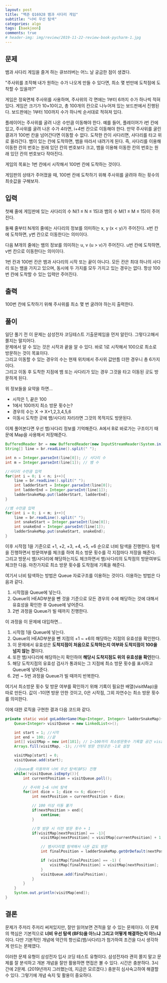 ```yaml
---
layout: post  
title: "백준 Q16928 뱀과 사다리 게임"  
subtitle: "너비 우선 탐색"  
categories: algo  
tags: [baekjoon]   
comments: true  
# header-img: img/review/2019-11-22-review-book-pycharm-1.jpg  
---
```

    
## 문제
뱀과 사다리 게임을 즐겨 하는 큐브러버는 어느 날 궁금한 점이 생겼다.

"주사위를 조작해 내가 원하는 수가 나오게 만들 수 있다면, 최소 몇 번만에 도착점에 도착할 수 있을까?"  

게임은 정육면체 주사위를 사용하며, 주사위의 각 면에는 1부터 6까지 수가 하나씩 적혀있다. 게임은 크기가 10×10이고, 총 100개의 칸으로 나누어져 있는 보드판에서 진행된다. 보드판에는 1부터 100까지 수가 하나씩 순서대로 적혀져 있다.

플레이어는 주사위를 굴려 나온 수만큼 이동해야 한다. 예를 들어, 플레이어가 i번 칸에 있고, 주사위를 굴려 나온 수가 4라면, i+4번 칸으로 이동해야 한다. 만약 주사위를 굴린 결과가 100번 칸을 넘어간다면 이동할 수 없다. 도착한 칸이 사다리면, 사다리를 타고 위로 올라간다. 뱀이 있는 칸에 도착하면, 뱀을 따라서 내려가게 된다. 즉, 사다리를 이용해 이동한 칸의 번호는 원래 있던 칸의 번호보다 크고, 뱀을 이용해 이동한 칸의 번호는 원래 있던 칸의 번호보다 작아진다.

게임의 목표는 1번 칸에서 시작해서 100번 칸에 도착하는 것이다.

게임판의 상태가 주어졌을 때, 100번 칸에 도착하기 위해 주사위를 굴려야 하는 횟수의 최솟값을 구해보자.

## 입력
첫째 줄에 게임판에 있는 사다리의 수 N(1 ≤ N ≤ 15)과 뱀의 수 M(1 ≤ M ≤ 15)이 주어진다.

둘째 줄부터 N개의 줄에는 사다리의 정보를 의미하는 x, y (x < y)가 주어진다. x번 칸에 도착하면, y번 칸으로 이동한다는 의미이다.

다음 M개의 줄에는 뱀의 정보를 의미하는 u, v (u > v)가 주어진다. u번 칸에 도착하면, v번 칸으로 이동한다는 의미이다.

1번 칸과 100번 칸은 뱀과 사다리의 시작 또는 끝이 아니다. 모든 칸은 최대 하나의 사다리 또는 뱀을 가지고 있으며, 동시에 두 가지를 모두 가지고 있는 경우는 없다. 항상 100번 칸에 도착할 수 있는 입력만 주어진다.

## 출력
100번 칸에 도착하기 위해 주사위를 최소 몇 번 굴려야 하는지 출력한다.

## 풀이
일단 풀기 전 이 문제는 삼성전자 코딩테스트 기출문제임을 먼저 알린다. 그렇다고해서 쫄지는 말지어다.  
문제에서 알 수 있는 것은 시작과 끝을 알 수 있다. 바로 1로 시작해서 100으로 최소로 방문하는 것이 목표이다.  
그리고 이동할 수 있는 경우의 수는 현재 위치에서 주사위 값만틈 더한 경우니 총 6가지이다.  
그리고 이동 후 도착한 지점에 뱀 또는 사다리가 있는 경우 그것을 타고 이동된 곳도 방문하게 된다.  

위 정보들을 요약을 하면...  
- 시작은 1, 끝은 100
- 1에서 100까지 최소 방문 횟수는?
- 경우의 수는 X -> X+1,2,3,4,5,6
- 이동시 도착한 곳에 뱀/사다리 자리라면 그것의 목적지도 방문된다.

이제 풀어본다면 우선 뱀/사다리 정보를 기억해준다. A에서 B로 바로가는 구조이기 때문에 Map을 사용해서 저장해준다.

``` java
BufferedReader br = new BufferedReader(new InputStreamReader(System.in));
String[] line = br.readLine().split(" ");

int n = Integer.parseInt(line[0]); // 사다리 수
int m = Integer.parseInt(line[1]); // 뱀 수

//사다리 수만큼 입력
for(int i = 0; i < n; i++){
    line = br.readLine().split(" ");
    int ladderStart = Integer.parseInt(line[0]);
    int ladderEnd = Integer.parseInt(line[1]);
    ladderSnakeMap.put(ladderStart, ladderEnd);
}

//뱀 수만큼 입력
for(int i = 0; i < m; i++){
    line = br.readLine().split(" ");
    int snakeStart = Integer.parseInt(line[0]);
    int snakeEnd = Integer.parseInt(line[1]);
    ladderSnakeMap.put(snakeStart, snakeEnd);
}
```

이후 시작점 1을 기준으로 +1, +2, +3, +4, +5, +6 순으로 너비 탐색을 진행한다. 탐색을 진행하면서 방문여부를 체크를 하여 최소 방문 횟수를 각 지점마다 저장을 해준다.  
그리고 방문시 뱀/사다리에 해당하는지도 체크하면서 뱀/사다리의 도착점의 방문여부도 체크한 다음. 마찬가지로 최소 방문 횟수를 도착점에 기록을 해준다.  

여기서 너비 탐색하는 방법은 Queue 자료구조를 이용하는 것이다. 이용하는 방법은 다음과 같다.  
1. 시작점을 Queue에 넣는다.
2. Queue의 HEAD부분을 뺀 것을 기준으로 모든 경우의 수에 해당하는 것에 대해서 유효성을 확인한 후 Queue에 넣어준다.
3. 2번 과정을 Queue가 빌 때까지 진행한다.

이 과정을 이 문제에 대입하면...
1. 시작점 1을 Queue에 넣는다.
2. Queue의 HEAD부분을 뺀 지점의 +1 ~ +6의 해당하는 지점의 유효성을 확인한다.
3. 이 문제에서 유효성은 **도착지점이 처음으로 도착하는지 여부와 도착지점이 100을 넘지 않는 것**이다.
4. 또한 뱀/사다리에 해당하는지 확인하여 **해당시 도착지점도 위의 유효성을 확인**한다.
5. 해당 도착지점의 유효성 검사가 통과되는 그 지점에 최소 방문 횟수를 표시하고 Queue에 넣어준다.
6. 2번 ~ 5번 과정을 Queue가 빌 때까지 반복한다.

여기서 최소방문 횟수 및 방문 여부를 확인하기 위해 기록이 필요한 배열(visitMap)을 따로 만든다. 값이 -1이면 방문 안한 것이고, 0은 시작점, 그외 자연수는 최소 방문 횟수를 의미한다.

이에 대한 로직을 구현한 결과 다음 코드와 같다.

``` java
private static void goLadderGame(Map<Integer, Integer> ladderSnakeMap){
    Queue<Integer> visitQueue = new LinkedList<>();

    int start = 1; //시작
    int end = 100; //끝
    int[] visitMap = new int[101]; // 1~100까지 최소방문횟수 기록할 공간 visitMap
    Arrays.fill(visitMap, -1); //아직 방문 안된곳은 -1로 설정

    visitMap[start] = 0;
    visitQueue.add(start);

    //Queue를 이용하여 너비 우선 탐색(BFS) 진행
    while(!visitQueue.isEmpty()){
        int currentPosition = visitQueue.poll();

        // 주사위 1~6 너비 탐색
        for(int dice = 1; dice <= 6; dice++){
            int nextPosition = currentPosition + dice;

            // 100 이상 이동 불가
            if(nextPosition > end){
                continue;
            }

            //첫 방문 시 이전 방문 횟수 + 1
            if(visitMap[nextPosition] == -1){
                visitMap[nextPosition] = visitMap[currentPosition] + 1;

                // 뱀사다리맵 탐색해서 나온 값도 방문
                int finalPosition = ladderSnakeMap.getOrDefault(nextPosition, nextPosition);

                if (visitMap[finalPosition] == -1) {
                    visitMap[finalPosition] = visitMap[nextPosition];
                }
                visitQueue.add(finalPosition);
            }
        }
    }
    System.out.println(visitMap[end]);
}
```

## 결론

문제가 주저리 주저리 써져있지만, 잘만 읽어보면 견적을 알 수 있는 문제이다. 이 문제의 핵심은 기본적으로 **너비 우선 탐색 (BFS)을 아느냐 그리고 어떻게 해결하는지 아느냐**이다. 다만 기본적인 개념에 약간의 향신료(뱀/사다리)가 첨가하여 조건을 다시 생각하게 만드는 문제였다.  

이러한 문제 유형이 삼성전자 입사 코딩 테스트 유형이다. 삼성전자라 괜히 쫄지 말고 문제를 잘 분석하고 개본 개념을 잘만 활용하면 면접은 볼 수 있다. 시간은 충분하다. 3시간에 2문제. (2019년까지 그러했는데, 지금은 모르겠다.) 충분히 심사숙고하여 해결할 수 있다. 그렇기에 개념 숙지 및 활용이 중요하다.

